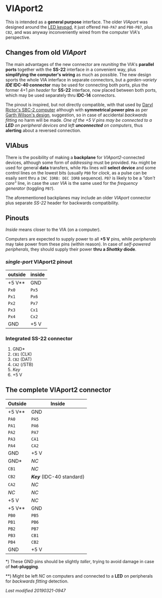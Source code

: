 # VIAport2

This is intended as a **general purpose** interface. The older _VIAport_
was designed around the [LED keypad](../../OS/drivers/drv_led.s), it just
offered `PA0-PA7` and `PB0-PB7`, plus `CB2`, and was anyway inconveniently
wired from the computer VIA's perspective.

## Changes from old _VIAport_

The main advantages of the new connector are _reuniting_ the VIA's **parallel
ports** together with the **SS-22** interface in a convenient way, plus
**simplifying the computer's wiring** as much as possible.
The new design sports the whole VIA interface in separate connectors, but
a _garden-variety_ **_IDE_ IDC-40 connector** may be used for connecting
both ports, plus the former 4+1 _pin header_ for **SS-22** interface, now
placed between both ports, which may be used separately thru **IDC-14**
connectors.

The pinout is inspired, but not directly compatible, with that used by
[Daryl Rictor's SBC-2 computer](http://sbc.rictor.org/info2.html)
although with **symmetrical power pins** as per
[Garth Wilson's design](http://wilsonminesco.com/6502primer/potpourri.html),
suggestion, so in case of accidental _backwards fitting_ no harm will be made.
_One of the +5 V pins may be connected to a **LED** on peripheral devices and
left **unconnected** on computers_, thus **alerting** about a reversed connection.

## VIAbus

There is the posibility of making a **backplane** for _VIAport2_-connected
devices, although some form of _addressing_ must be provided. `PAx` might be
used for general **data** transfers, while `PBx` lines will **select device**
and some control lines on the lowest bits (usually `PB0` for _clock_, as a
pulse can be esaily sent thru a `INC IORB: DEC IORB` sequence). `PB7` is
likely to be a _"don't care"_ line, in case the _user VIA_ is the same used
for the _frequency generator_ (toggling `PB7`).

The aforementioned backplanes may include an older _VIAport_ connector plus
separate _SS-22_ header for backwards compatibility.

## Pinouts

_Inside_ means closer to the VIA (on a computer).

Computers are expected to supply power to all **+5 V** pins, while
_peripherals_ may take power from these pins (within reason). In
case of _self-powered peripherals_, they should supply their power
**thru a _Shottky_ diode**.

### _single-port_ VIAport2 pinout

outside | inside
------- | ------
+5 V\*\* | GND
`Px0` | `Px5`
`Px1` | `Px6`
`Px2` | `Px7`
`Px3` | `Cx1`
`Px4` | `Cx2` 
GND | +5 V

### Integrated SS-22 connector

1) GND\*
1) `CB1` (CLK)
1) `CB2` (DAT)
1) `CA2` (/STB)
1) _Key_
1) +5 V

## The complete VIAport2 connector

Outside | Inside
------- | ------
+5 V\*\* | GND
`PA0` | `PA5`
`PA1` | `PA6`
`PA2` | `PA7`
`PA3` | `CA1`
`PA4` | `CA2` 
GND | +5 V
GND\* | _NC_
`CB1` | _NC_ 
`CB2` | **_Key_** (IDC-40 standard)
`CA2` | _NC_ 
_NC_ | _NC_
+5 V | _NC_
+5 V\*\* | GND
`PB0` | `PB5`
`PB1` | `PB6`
`PB2` | `PB7`
`PB3` | `CB1`
`PB4` | `CB2` 
GND | +5 V

\*) These GND pins should be slightly _taller_, trying to avoid damage
in case of **hot-plugging**.

\*\*) Might be left _NC_ on computers and connected to a **LED** on peripherals
for _backwards fitting_ detection.

_Last modified 20190321-0947_

